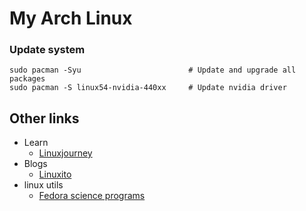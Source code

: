 # My Arch Linux


### Update system
```
sudo pacman -Syu                        # Update and upgrade all packages
sudo pacman -S linux54-nvidia-440xx     # Update nvidia driver
```


## Other links

* Learn
  * [Linuxjourney](https://linuxjourney.com/)
* Blogs
  * [Linuxito](https://www.linuxito.com/)
* linux utils
  * [Fedora science programs](https://fedora-scientific.readthedocs.io/en/latest/)
